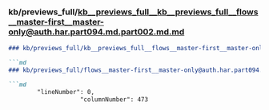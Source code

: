 ### kb/previews_full/kb__previews_full__kb__previews_full__flows__master-first__master-only@auth.har.part094.md.part002.md.md

```md
### kb/previews_full/kb__previews_full__flows__master-first__master-only@auth.har.part094.md.part002.md

```md
### kb/previews_full/flows__master-first__master-only@auth.har.part094.md (part 002)

```md
        "lineNumber": 0,
                    "columnNumber": 473
```

```

```

```
